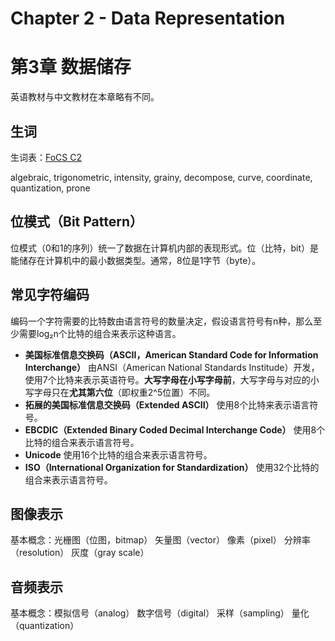 # Chapter 2 - Data Representation
# 第3章 数据储存

英语教材与中文教材在本章略有不同。

## 生词

生词表：[FoCS C2](https://www.vocabulary.com/lists/1892630)

algebraic, trigonometric, intensity, grainy, decompose, curve, coordinate, quantization, prone

## 位模式（Bit Pattern）

位模式（0和1的序列）统一了数据在计算机内部的表现形式。位（比特，bit）是能储存在计算机中的最小数据类型。通常，8位是1字节（byte）。

## 常见字符编码

编码一个字符需要的比特数由语言符号的数量决定，假设语言符号有n种，那么至少需要log₂n个比特的组合来表示这种语言。

- **美国标准信息交换码（ASCII，American Standard Code for Information Interchange）** 由ANSI（American National Standards Institude）开发，使用7个比特来表示英语符号。**大写字母在小写字母前**，大写字母与对应的小写字母只在**尤其第六位**（即权重2^5位置）不同。
- **拓展的美国标准信息交换码（Extended ASCII）** 使用8个比特来表示语言符号。
- **EBCDIC（Extended Binary Coded Decimal Interchange Code）** 使用8个比特的组合来表示语言符号。
- **Unicode** 使用16个比特的组合来表示语言符号。
- **ISO（International Organization for Standardization）** 使用32个比特的组合来表示语言符号。

## 图像表示

基本概念：光栅图（位图，bitmap） 矢量图（vector） 像素（pixel） 分辨率（resolution） 灰度（gray scale）

## 音频表示

基本概念：模拟信号（analog） 数字信号（digital） 采样（sampling） 量化（quantization）
